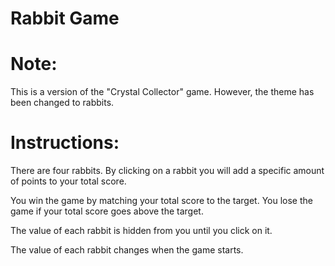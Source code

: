 # Rabbit Game

<h1>Note:</h1>
<p>This is a version of the "Crystal Collector" game. However, the theme has been changed to rabbits.</p>

<h1>Instructions:</h1>
  <p>There are four rabbits. By clicking on a rabbit you will add a specific amount of points to your total score.</p>
  <p>You win the game by matching your total score to the target. You lose the game if your total score goes above the target.</p>
  <p>The value of each rabbit is hidden from you until you click on it.</p>
  <p>The value of each rabbit changes when the game starts.</p>
